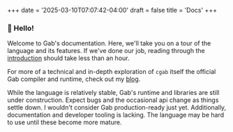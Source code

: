 +++
date = '2025-03-10T07:07:42-04:00'
draft = false
title = 'Docs'
+++
### :wave: Hello!
Welcome to Gab's documentation. Here, we'll take you on a tour of the language and its features.
If we've done our job, reading through the [introduction](/docs/intro) should take less than an hour.

For more of a technical and in-depth exploration of `cgab` itself the official Gab compiler and runtime,
check out my [blog](/blog).

While the language is relatively stable, Gab's runtime and libraries are still under construction.
Expect bugs and the occasional api change as things settle down. I wouldn't consider Gab production-ready just yet.
Additionally, documentation and developer tooling is lacking. The language may be hard to use until these become more
mature.
